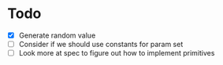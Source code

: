 # Todo
- [x] Generate random value
- [ ] Consider if we should use constants for param set
- [ ] Look more at spec to figure out how to implement primitives